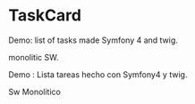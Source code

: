 # TaskCard

Demo: list of tasks made Symfony 4 and twig.

monolitic SW.

Demo : Lista tareas hecho con Symfony4 y twig.

Sw Monolitico
